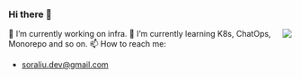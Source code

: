 ### Hi there 👋

<img align="right" src="https://github-readme-stats.vercel.app/api?username=soraliu&show_icons=true&hide_title=true&theme=material-palenight" />

🔭 I’m currently working on infra. 🌱 I’m currently learning K8s, ChatOps, Monorepo and so on. 📫 How to reach me:
- soraliu.dev@gmail.com

<!--
**soraliu/soraliu** is a ✨ _special_ ✨ repository because its `README.md` (this file) appears on your GitHub profile.

Here are some ideas to get you started:

- 🔭 I’m currently working on ...
- 🌱 I’m currently learning ...
- 👯 I’m looking to collaborate on ...
- 🤔 I’m looking for help with ...
- 💬 Ask me about ...
- 📫 How to reach me: ...
- 😄 Pronouns: ...
- ⚡ Fun fact: ...
-->
